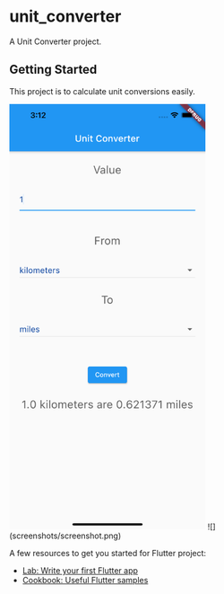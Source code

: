 # unit_converter

A Unit Converter project.

## Getting Started

This project is to calculate unit conversions easily.

<img src="screenshots/screenshot.png" width="350">
![](screenshots/screenshot.png)




A few resources to get you started for Flutter project:

- [Lab: Write your first Flutter app](https://flutter.dev/docs/get-started/codelab)
- [Cookbook: Useful Flutter samples](https://flutter.dev/docs/cookbook)

